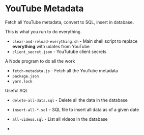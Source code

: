 # YouTube Metadata

Fetch all YouTube metadata,
convert to SQL,
insert in database.

This is what you run to do everything.
- `clear-and-reload-everything.sh` - Main shell script to replace **everything** with udates from YouTube
- `client_secret.json` - YouTutube client secrets

A Node program to do all the work
- `fetch-metadata.js` - Fetch all the YouTube metadata
- `package.json`
- `yarn.lock`

Useful SQL
- `delete-all-data.sql` - Delete all the data in the database
- `insert-all-*.sql` - SQL file to insert all data as of a given date
- `all-videos.sql` - List all videos in the database

- 
